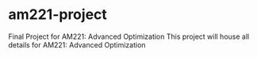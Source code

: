 # am221-project
Final Project for AM221: Advanced Optimization
This project will house all details for AM221: Advanced Optimization
